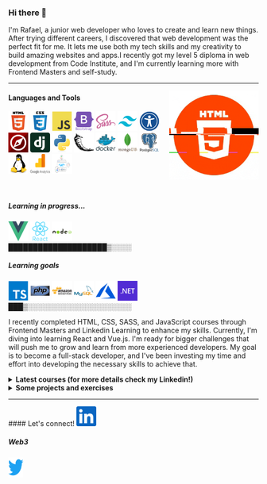 ### Hi there 👋

I'm Rafael, a junior web developer who loves to create and learn new things. After trying different careers, 
I discovered that web development was the perfect fit for me. It lets me use both my tech skills and my 
creativity to build amazing websites and apps.I recently got my level 5 diploma in web development from 
Code Institute, and I'm currently learning more with Frontend Masters and self-study.
<hr>

  <img align="right" alt="GIF" src="img/final.gif" width="180" height="180" />

#### Languages and Tools

<code><img height="40" width="40" src="img/html5.svg" alt="html svg"></code>
<code><img height="40" width="40" src="img/css3.svg" alt="css svg"></code>
<code><img height="40" width="40" src="img/js.svg" alt="js svg"></code>
<code><img height="40" width="40" src="img/bootstrap.svg" alt="bootstrap svg"></code>
<code><img height="40" width="40" src="img/sass.svg" alt="sass svg"></code>
<code><img height="40" width="40" src="img/tailwind.svg" alt=" tailwind svg"></code>
<code><img height="40" width="40" src="img/Accessibility.svg" alt="accessibility svg"></code>
<code><img height="40" width="40" src="img/schema.png" alt="schema png"></code>
<code><img height="40" width="40" src="img/django.svg" alt="django svg"></code>
<code><img height="40" width="40" src="img/python.svg" alt="python svg"></code>
<code><img height="40" width="40" src="img/flask.svg" alt="flask svg"></code>
<code><img height="40" width="40" src="img/docker.svg" alt="docker svg"></code>
<code><img height="40" width="40" src="img/mongodb.svg" alt="mongodb svg"></code>
<code><img height="40" width="40" src="img/postgresql.svg" alt="postegesql svg"></code>
<code><img height="40" width="40" src="img/linux.svg" alt="linux svg"></code>
<code><img height="40" width="40" src="img/google_analytics-official.svg" alt="google analytics svg"></code>
<code><img height="40" width="40" src="img/core.svg" alt="core web vitals svg"></code>
<br><br><br>
##### Learning in progress...
<code><img height="40" width="40" src="img/vue.svg" alt="vue svg"></code>
<code><img height="40" width="40" src="img/react.svg" alt="react svg"></code>
<code><img height="40" width="40" src="img/nodejs.svg" alt="node svg"></code>
<br>
 ████████████████████▒░░░░ 

##### Learning goals
<code><img height="40" width="40" src="img/typescript.svg" alt="typescript svg"></code>
<code><img height="40" width="40" src="img/php.svg" alt="php svg"></code>
<code><img height="40" width="40" src="img/aws.svg" alt="aws svg"></code>
<code><img height="40" width="40" src="img/mysql.svg" alt="mysql svg"></code>
<code><img height="40" width="40" src="img/azure.svg" alt="azure svg"></code>
<code><img height="40" width="40" src="img/net.svg" alt=".net svg"></code>
<br>
███▒░░░░░░░░░░░░░░░░░░░░░

I recently completed HTML, CSS, SASS, and JavaScript courses through Frontend Masters and Linkedin Learning to enhance my skills. Currently, I'm diving into learning React and Vue.js. I'm ready for bigger challenges that will push me to grow and learn from more experienced developers. My goal is to become a full-stack developer, and I've been investing my time and effort into developing the necessary skills to achieve that.

<details>
  <summary ><b>Latest courses (for more details check my Linkedin!)</b></summary>
  <ul>  
        <li>Getting started with CSS and Javascript</li>
        <li>CSS Grid & Flexbox for Responsive Layouts</li>
        <li>JavaScript: From First Steps to Professional</li>
        <li>Website Accessibility</li>
        <li>Advanced CSS Layouts</li>
        <li>Craft meaningful HTML</li>
        <li>HTML: Structured Semantic Data</li>
        <li>Sass Essential Training</li>
        <li>Inside the WCAG 2.2 accessibility guidelines</li>
        <li>Tailwind CSS 3 Essential Training</li>
  </ul>
</details>

<details>
  <summary ><b>Some projects and exercises</b></summary>
  <br/>
<a href="https://github.com/rafaelmarianocorrea/Tailwindcss-project">
    <img height="390" width="390" src="img/tailwindproject.png" alt="tailwind project">
</a>

<a href="https://github.com/rafaelmarianocorrea/django-sass-bullion-api">
    <img height="390" width="390" src="img/bullionapi.png" alt="django bullion api project">
</a>

<a href="https://github.com/rafaelmarianocorrea/django-ecommerce">
    <img height="390" width="390" src="img/understore.png" alt="django ecommerce project">
</a>

<a href="https://github.com/rafaelmarianocorrea/js-memory-game">
    <img height="390" width="390" src="img/memory.png" alt="js memmory game project">
</a>

<a href="https://github.com/rafaelmarianocorrea/py-mongodb-forum">
    <img height="390" width="390" src="img/gamebargains.png" alt="python flask project">
</a>

<a href="https://github.com/rafaelmarianocorrea/flexbox-frontendmasters">
    <img height="390" width="390" src="img/femflex.png" alt="flex exercise">
</a>
</details>

<hr>
#### Let's connect!

<a href="https://www.linkedin.com/in/rafaelmarianocorrea/">
    <img height="40" src="img/linkedin.svg" alt="my linkedin">
</a>    

##### Web3
 
<a href="https://twitter.com/jpgmariano">
    <img height="40" width="30" src="img/twitter.svg" alt="my twitter">
</a>
